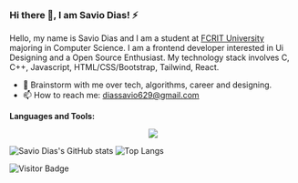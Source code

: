 ### Hi there 👋, I am Savio Dias! ⚡


Hello, my name is Savio Dias and I am a student at [FCRIT University](https://fcrit.ac.in/) majoring in Computer Science. I am a frontend developer interested in Ui Designing and a Open Source Enthusiast. My technology stack involves C, C++, Javascript, HTML/CSS/Bootstrap, Tailwind, React. 

<!-- - 🔭 I’m currently Contributing to asyncapi and layer5 -->
- 💬 Brainstorm with me over tech, algorithms, career and designing.
- 📫 How to reach me: diassavio629@gmail.com
<!-- - 📝 [Resume](https://drive.google.com/file/d/1pznoNsudbWWMpml0by3KZal1prRQ9bvy/view?usp=sharing) -->

**Languages and Tools:** 
<p align="center">
  <a href="https://skillicons.dev">
    <img src="https://skillicons.dev/icons?i=cpp,c,html,css,js,react,tailwind,nodejs,vscode,git,github,figma" />
  </a>
</p>


![Savio Dias's GitHub stats](https://github-readme-stats-sigma-five.vercel.app/api?username=Savio629&theme=tokyonight&show_icons=true)
![Top Langs](https://github-readme-stats-sigma-five.vercel.app/api/top-langs/?username=Savio629&hide_progress=true)

![Visitor Badge](https://visitor-badge.laobi.icu/badge?page_id=Savio629.Savio629)
